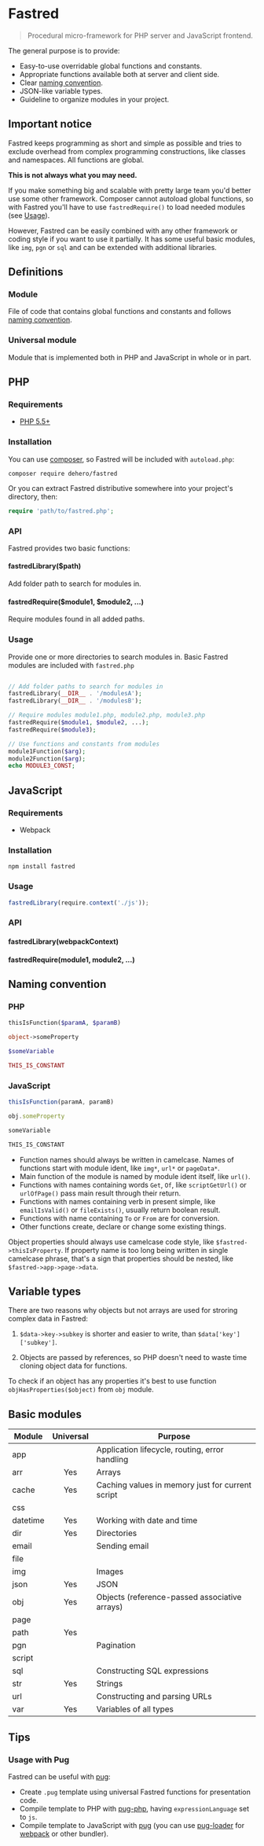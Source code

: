 Fastred
=======

> Procedural micro-framework for PHP server and JavaScript frontend.

The general purpose is to provide:

- Easy-to-use overridable global functions and constants.
- Appropriate functions available both at server and client side.
- Clear [naming convention](#naming-convention).
- JSON-like variable types.
- Guideline to organize modules in your project.

## Important notice

Fastred keeps programming as short and simple as possible and tries to exclude overhead from complex programming
constructions, like classes and namespaces. All functions are global.

**This is not always what you may need.**

If you make something big and scalable with pretty large team you'd better use some other framework.
Composer cannot autoload global functions, so with Fastred you'll have to use `fastredRequire()` to load needed modules (see [Usage](#usage)).

However, Fastred can be easily combined with any other framework or coding style if you want to use it partially.
It has some useful basic modules, like `img`, `pgn` or `sql` and can be extended with additional libraries.

## Definitions

### Module

File of code that contains global functions and constants and follows [naming convention](#naming-convention).

### Universal module

Module that is implemented both in PHP and JavaScript in whole or in part.

## PHP

### Requirements

* [PHP 5.5+](http://www.php.net/downloads.php)

### Installation

You can use [composer][], so Fastred will be included with `autoload.php`:

    composer require dehero/fastred

Or you can extract Fastred distributive somewhere into your project's directory, then:

```php
require 'path/to/fastred.php';
```

### API

Fastred provides two basic functions:

#### fastredLibrary($path)

Add folder path to search for modules in.

#### fastredRequire($module1, $module2, ...)

Require modules found in all added paths.

### Usage

Provide one or more directories to search modules in. Basic Fastred modules are included with `fastred.php`
   
```php

// Add folder paths to search for modules in
fastredLibrary(__DIR__ . '/modulesA');
fastredLibrary(__DIR__ . '/modulesB');

// Require modules module1.php, module2.php, module3.php
fastredRequire($module1, $module2, ...);
fastredRequire($module3);

// Use functions and constants from modules
module1Function($arg);
module2Function($arg);
echo MODULE3_CONST;
```
## JavaScript

### Requirements

* Webpack

### Installation

    npm install fastred

### Usage    

```js
fastredLibrary(require.context('./js'));
```

### API

#### fastredLibrary(webpackContext)

#### fastredRequire(module1, module2, ...)

## Naming convention

### PHP

```php
thisIsFunction($paramA, $paramB)

object->someProperty

$someVariable

THIS_IS_CONSTANT
```

### JavaScript

```js
thisIsFunction(paramA, paramB)

obj.someProperty

someVariable

THIS_IS_CONSTANT
```

- Function names should always be written in camelcase. Names of functions start with module ident, like `img*`, `url*` or `pageData*`.
- Main function of the module is named by module ident itself, like `url()`.
- Functions with names containing words `Get`, `Of`, like `scriptGetUrl()` or `urlOfPage()` pass main
result through their return.
- Functions with names containing verb in present simple, like `emailIsValid()` or `fileExists()`, usually return boolean result.
- Functions with name containing `To` or `From` are for conversion.
- Other functions create, declare or change some existing things.

Object properties should always use camelcase code style, like `$fastred->thisIsProperty`.
If property name is too long being written in single camelcase phrase, that's a
sign that properties should be nested, like `$fastred->app->page->data`.

## Variable types

There are two reasons why objects but not arrays are used for stroring complex
data in Fastred:

1.  `$data->key->subkey` is shorter and easier to write, than
    `$data['key']['subkey']`.

2.  Objects are passed by references, so PHP doesn't need to waste time cloning
    object data for functions.

To check if an object has any properties it's best to use function
`objHasProperties($object)` from `obj` module.

## Basic modules

Module      | Universal | Purpose
------------|:---------:|-----------------------------------------------------------------------------------------------
app         |           | Application lifecycle, routing, error handling
arr         | Yes       | Arrays
cache       | Yes       | Caching values in memory just for current script
css         |           |
datetime    | Yes       | Working with date and time
dir         | Yes       | Directories
email       |           | Sending email
file        |           |
img         |           | Images
json        | Yes       | JSON
obj         | Yes       | Objects (reference-passed associative arrays)
page        |           |
path        | Yes       |
pgn         |           | Pagination
script      |           |
sql         |           | Constructing SQL expressions
str         | Yes       | Strings
url         |           | Constructing and parsing URLs
var         | Yes       | Variables of all types

## Tips

### Usage with Pug

Fastred can be useful with [pug][]:

- Create `.pug` template using universal Fastred functions for presentation code.
- Compile template to PHP with [pug-php][], having `expressionLanguage` set to `js`.
- Compile template to JavaScript with [pug][] (you can use [pug-loader][] for [webpack][] or other bundler).

[composer]: https://getcomposer.org/ "The PHP package manager"
[pug]: https://pugjs.org/api/getting-started.html "High-performance template engine"
[pug-php]: https://github.com/pug-php/pug "Pug-to-PHP converter"
[pug-loader]: https://github.com/pugjs/pug-loader "Pug loader for webpack"
[webpack]: https://webpack.js.org/ "JavaScript bundler"
